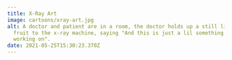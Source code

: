```yaml
---
title: X-Ray Art
image: cartoons/xray-art.jpg
alt: A doctor and patient are in a room, the doctor holds up a still life of
  fruit to the x-ray machine, saying "And this is just a lil something I've been
  working on".
date: 2021-05-25T15:30:23.370Z
---
```

